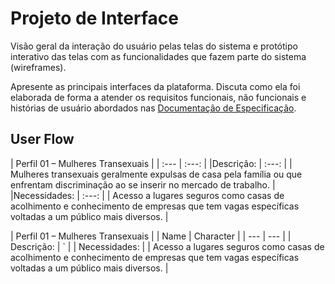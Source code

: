 
# Projeto de Interface

Visão geral da interação do usuário pelas telas do sistema e protótipo interativo das telas com as funcionalidades que fazem parte do sistema (wireframes).

 Apresente as principais interfaces da plataforma. Discuta como ela foi elaborada de forma a atender os requisitos funcionais, não funcionais e histórias de usuário abordados nas <a href="2-Especificação do Projeto.md"> Documentação de Especificação</a>.

## User Flow

| Perfil 01 – Mulheres Transexuais  | 
| :--- | :---: | 
|Descrição:   | :---: | | Mulheres transexuais geralmente expulsas de casa pela família ou que enfrentam discriminação ao se inserir no mercado de trabalho.  |
|Necessidades:  | :---: | | Acesso a lugares seguros como casas de acolhimento e conhecimento de empresas que tem vagas específicas voltadas a um público mais diversos. |


| Perfil 01 – Mulheres Transexuais  | 
| Name     | Character |
| ---      | ---       |
| Descrição:  | `         |
| Necessidades: | \| Acesso a lugares seguros como casas de acolhimento e conhecimento de empresas que tem vagas específicas voltadas a um público mais diversos.       |
